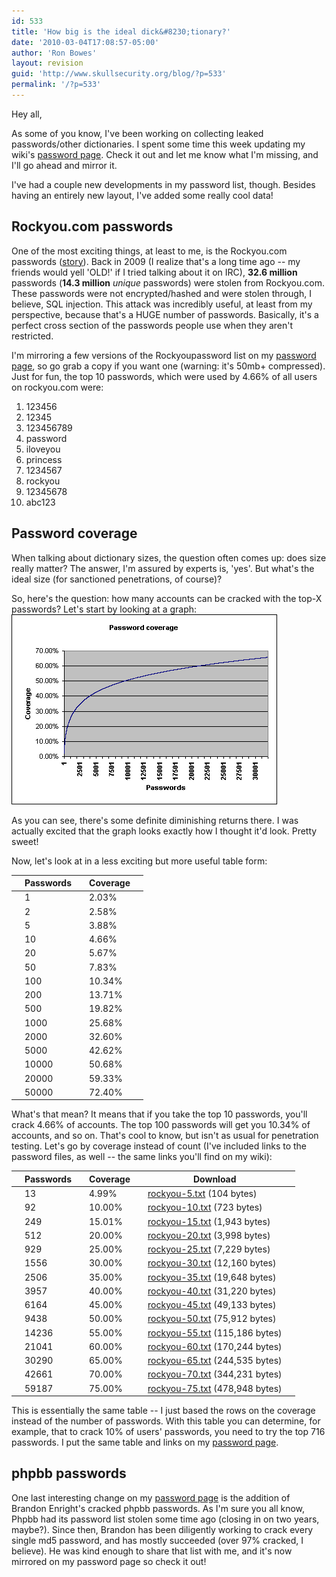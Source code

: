 ```yaml
---
id: 533
title: 'How big is the ideal dick&#8230;tionary?'
date: '2010-03-04T17:08:57-05:00'
author: 'Ron Bowes'
layout: revision
guid: 'http://www.skullsecurity.org/blog/?p=533'
permalink: '/?p=533'
---
```


Hey all,

As some of you know, I've been working on collecting leaked passwords/other dictionaries. I spent some time this week updating my wiki's [password page](http://www.skullsecurity.org/wiki/index.php/Passwords). Check it out and let me know what I'm missing, and I'll go ahead and mirror it.

I've had a couple new developments in my password list, though. Besides having an entirely new layout, I've added some really cool data!

## Rockyou.com passwords

One of the most exciting things, at least to me, is the Rockyou.com passwords ([story](http://techcrunch.com/2009/12/14/rockyou-hacked/)). Back in 2009 (I realize that's a long time ago -- my friends would yell 'OLD!' if I tried talking about it on IRC), **32.6 million** passwords (**14.3 million** *unique* passwords) were stolen from Rockyou.com. These passwords were not encrypted/hashed and were stolen through, I believe, SQL injection. This attack was incredibly useful, at least from my perspective, because that's a HUGE number of passwords. Basically, it's a perfect cross section of the passwords people use when they aren't restricted.

I'm mirroring a few versions of the Rockyoupassword list on my [password page](http://www.skullsecurity.org/wiki/index.php/Passwords), so go grab a copy if you want one (warning: it's 50mb+ compressed). Just for fun, the top 10 passwords, which were used by 4.66% of all users on rockyou.com were:

1. 123456
2. 12345
3. 123456789
4. password
5. iloveyou
6. princess
7. 1234567
8. rockyou
9. 12345678
10. abc123

## Password coverage

When talking about dictionary sizes, the question often comes up: does size really matter? The answer, I'm assured by experts is, 'yes'. But what's the ideal size (for sanctioned penetrations, of course)?

So, here's the question: how many accounts can be cracked with the top-X passwords? Let's start by looking at a graph:  
![](/blogdata/password-coverage.png)

As you can see, there's some definite diminishing returns there. I was actually excited that the graph looks exactly how I thought it'd look. Pretty sweet!

Now, let's look at in a less exciting but more useful table form:

|  | **Passwords** |  | **Coverage** |  |
|---|---------------|---|--------------|---|
|  | 1 |  | 2.03% |  |
|  | 2 |  | 2.58% |  |
|  | 5 |  | 3.88% |  |
|  | 10 |  | 4.66% |  |
|  | 20 |  | 5.67% |  |
|  | 50 |  | 7.83% |  |
|  | 100 |  | 10.34% |  |
|  | 200 |  | 13.71% |  |
|  | 500 |  | 19.82% |  |
|  | 1000 |  | 25.68% |  |
|  | 2000 |  | 32.60% |  |
|  | 5000 |  | 42.62% |  |
|  | 10000 |  | 50.68% |  |
|  | 20000 |  | 59.33% |  |
|  | 50000 |  | 72.40% |  |

What's that mean? It means that if you take the top 10 passwords, you'll crack 4.66% of accounts. The top 100 passwords will get you 10.34% of accounts, and so on. That's cool to know, but isn't as usual for penetration testing. Let's go by coverage instead of count (I've included links to the password files, as well -- the same links you'll find on my wiki):

|  | **Passwords** |  | **Coverage** |  | **Download** |  |
|---|---------------|---|--------------|---|--------------|---|
|  | 13 |  | 4.99% |  | [rockyou-5.txt](http://downloads.skullsecurity.org/passwords/rockyou-.5txt) (104 bytes) |  |
|  | 92 |  | 10.00% |  | [rockyou-10.txt](http://downloads.skullsecurity.org/passwords/rockyou-10.txt) (723 bytes) |  |
|  | 249 |  | 15.01% |  | [rockyou-15.txt](http://downloads.skullsecurity.org/passwords/rockyou-15.txt) (1,943 bytes) |  |
|  | 512 |  | 20.00% |  | [rockyou-20.txt](http://downloads.skullsecurity.org/passwords/rockyou-20.txt) (3,998 bytes) |  |
|  | 929 |  | 25.00% |  | [rockyou-25.txt](http://downloads.skullsecurity.org/passwords/rockyou-25.txt) (7,229 bytes) |  |
|  | 1556 |  | 30.00% |  | [rockyou-30.txt](http://downloads.skullsecurity.org/passwords/rockyou-30.txt) (12,160 bytes) |  |
|  | 2506 |  | 35.00% |  | [rockyou-35.txt](http://downloads.skullsecurity.org/passwords/rockyou-35.txt) (19,648 bytes) |  |
|  | 3957 |  | 40.00% |  | [rockyou-40.txt](http://downloads.skullsecurity.org/passwords/rockyou-40.txt) (31,220 bytes) |  |
|  | 6164 |  | 45.00% |  | [rockyou-45.txt](http://downloads.skullsecurity.org/passwords/rockyou-45.txt) (49,133 bytes) |  |
|  | 9438 |  | 50.00% |  | [rockyou-50.txt](http://downloads.skullsecurity.org/passwords/rockyou-50.txt) (75,912 bytes) |  |
|  | 14236 |  | 55.00% |  | [rockyou-55.txt](http://downloads.skullsecurity.org/passwords/rockyou-55.txt) (115,186 bytes) |  |
|  | 21041 |  | 60.00% |  | [rockyou-60.txt](http://downloads.skullsecurity.org/passwords/rockyou-60.txt) (170,244 bytes) |  |
|  | 30290 |  | 65.00% |  | [rockyou-65.txt](http://downloads.skullsecurity.org/passwords/rockyou-65.txt) (244,535 bytes) |  |
|  | 42661 |  | 70.00% |  | [rockyou-70.txt](http://downloads.skullsecurity.org/passwords/rockyou-70.txt) (344,231 bytes) |  |
|  | 59187 |  | 75.00% |  | [rockyou-75.txt](http://downloads.skullsecurity.org/passwords/rockyou-75.txt) (478,948 bytes) |  |

This is essentially the same table -- I just based the rows on the coverage instead of the number of passwords. With this table you can determine, for example, that to crack 10% of users' passwords, you need to try the top 716 passwords. I put the same table and links on my [password page](http://www.skullsecurity.org/wiki/index.php/Passwords).

## phpbb passwords

One last interesting change on my [password page](http://www.skullsecurity.org/wiki/index.php/Passwords) is the addition of Brandon Enright's cracked phpbb passwords. As I'm sure you all know, Phpbb had its password list stolen some time ago (closing in on two years, maybe?). Since then, Brandon has been diligently working to crack every single md5 password, and has mostly succeeded (over 97% cracked, I believe). He was kind enough to share that list with me, and it's now mirrored on my password page so check it out!